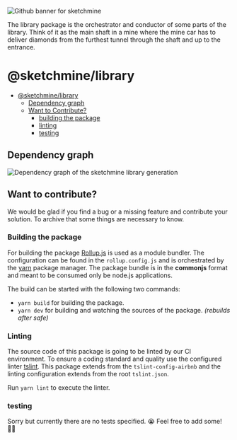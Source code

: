 ![Github banner for sketchmine](https://dt-cdn.net/images/github-banner-2x-1777-2b23e499af.png)

The library package is the orchestrator and conductor of some parts of the library.
Think of it as the main shaft in a mine where the mine car has to deliver diamonds from the furthest tunnel through the shaft and up to the entrance.

# @sketchmine/library

- [@sketchmine/library](#sketchminelibrary)
  - [Dependency graph](#dependency-graph)
  - [Want to Contribute?](#want-to-contribute)
    - [building the package](#building-the-package)
    - [linting](#linting)
    - [testing](#testing)

## Dependency graph

![Dependency graph of the sketchmine library generation](https://dt-cdn.net/images/library-3920-8b693db8f2.png)

## Want to contribute?

We would be glad if you find a bug or a missing feature and contribute your solution.
To archive that some things are necessary to know.

### Building the package

For building the package [Rollup.js](https://rollupjs.org/guide/en) is used as a module bundler. The configuration can be found in the `rollup.config.js` and is orchestrated by the [yarn](https://yarnpkg.com/en/) package manager.
The package bundle is in the **commonjs** format and meant to be consumed only be node.js applications.

The build can be started with the following two commands:

- `yarn build` for building the package.
- `yarn dev` for building and watching the sources of the package. *(rebuilds after safe)*

### Linting

The source code of this package is going to be linted by our CI environment. To ensure a coding standard and quality use the configured linter [tslint](https://palantir.github.io/tslint/). This package extends from the `tslint-config-airbnb` and the linting configuration extends from the root `tslint.json`.

Run `yarn lint` to execute the linter.

### testing

Sorry but currently there are no tests specified. 😭
Feel free to add some! 💪🏻
